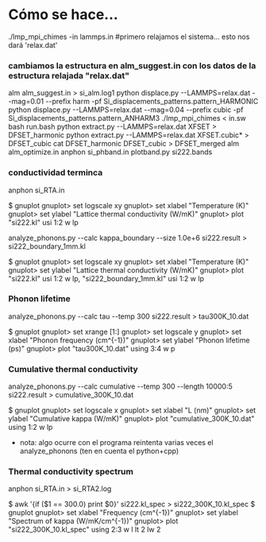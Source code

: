 # Cómo se hace...
./lmp_mpi_chimes -in lammps.in  #primero relajamos el sistema... esto nos dará 'relax.dat'
### cambiamos la estructura en alm_suggest.in con los datos de la estructura relajada "relax.dat"
alm alm_suggest.in > si_alm.log1
python displace.py --LAMMPS=relax.dat --mag=0.01 --prefix harm  -pf Si_displacements_patterns.pattern_HARMONIC
python displace.py --LAMMPS=relax.dat --mag=0.04 --prefix cubic  -pf Si_displacements_patterns.pattern_ANHARM3
./lmp_mpi_chimes < in.sw
bash run.bash
python extract.py --LAMMPS=relax.dat XFSET > DFSET_harmonic
python extract.py --LAMMPS=relax.dat XFSET.cubic* > DFSET_cubic
cat DFSET_harmonic DFSET_cubic > DFSET_merged
alm alm_optimize.in
anphon si_phband.in
plotband.py si222.bands
### conductividad terminca
anphon si_RTA.in

$ gnuplot
gnuplot> set logscale xy
gnuplot> set xlabel "Temperature (K)"
gnuplot> set ylabel "Lattice thermal conductivity (W/mK)"
gnuplot> plot "si222.kl" usi 1:2 w lp

analyze_phonons.py --calc kappa_boundary --size 1.0e+6 si222.result > si222_boundary_1mm.kl

$ gnuplot
gnuplot> set logscale xy
gnuplot> set xlabel "Temperature (K)"
gnuplot> set ylabel "Lattice thermal conductivity (W/mK)"
gnuplot> plot "si222.kl" usi 1:2 w lp, "si222_boundary_1mm.kl" usi 1:2 w lp

### Phonon lifetime
analyze_phonons.py --calc tau --temp 300 si222.result > tau300K_10.dat

$ gnuplot
gnuplot> set xrange [1:]
gnuplot> set logscale y
gnuplot> set xlabel "Phonon frequency (cm^{-1})"
gnuplot> set ylabel "Phonon lifetime (ps)"
gnuplot> plot "tau300K_10.dat" using 3:4 w p

### Cumulative thermal conductivity
analyze_phonons.py --calc cumulative --temp 300 --length 10000:5 si222.result > cumulative_300K_10.dat

$ gnuplot
gnuplot> set logscale x
gnuplot> set xlabel "L (nm)"
gnuplot> set ylabel "Cumulative kappa (W/mK)"
gnuplot> plot "cumulative_300K_10.dat" using 1:2 w lp

* nota: algo ocurre con el programa reintenta varias veces el analyze_phonons (ten en cuenta el python+cpp)

### Thermal conductivity spectrum
anphon si_RTA.in > si_RTA2.log

$ awk '{if ($1 == 300.0) print $0}' si222.kl_spec > si222_300K_10.kl_spec
$ gnuplot
gnuplot> set xlabel "Frequency (cm^{-1})"
gnuplot> set ylabel "Spectrum of kappa (W/mK/cm^{-1})"
gnuplot> plot "si222_300K_10.kl_spec" using 2:3 w l lt 2 lw 2
